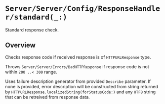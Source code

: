 # ``Server/Server/Config/ResponseHandler/standard(_:)``

Standard response check.

## Overview

Checks response code if received response is of `HTTPURLResponse` type.

Throws ``Server/Server/Errors/BadHTTPResponse`` if response code is not within `200 ..< 300` range.

Uses failure description generator from provided ``Describe`` parameter. If none is provided, error description will be constructed from string returned by `HTTPURLResponse.localizedString(forStatusCode:)` and any `UTF8` string that can be retreived from response data.
